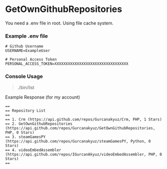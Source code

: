 # GetOwnGithubRepositories

You need a .env file in root. Using file cache system.

### Example .env file
```
# Github Username
USERNAME=ExampleUser

# Personal Access Token
PERSONAL_ACCESS_TOKEN=XXXXXXXXXXXXXXXXXXXXXXXXXXXXXXXXX
```

### Console Usage
> ./bin/list

Example Response (for my account)
```
==
== Repository List
==
== 1. Crm (https://api.github.com/repos/Gurcanakyuz/Crm, PHP, 1 Stars)
== 2. GetOwnGithubRepositories (https://api.github.com/repos/Gurcanakyuz/GetOwnGithubRepositories, PHP, 0 Stars)
== 3. steamGamesPY (https://api.github.com/repos/Gurcanakyuz/steamGamesPY, Python, 0 Stars)
== 4. videoEmbedAssembler (https://api.github.com/repos/IGurcanAkyuz/videoEmbedAssembler, PHP, 0 Stars)
==
```
